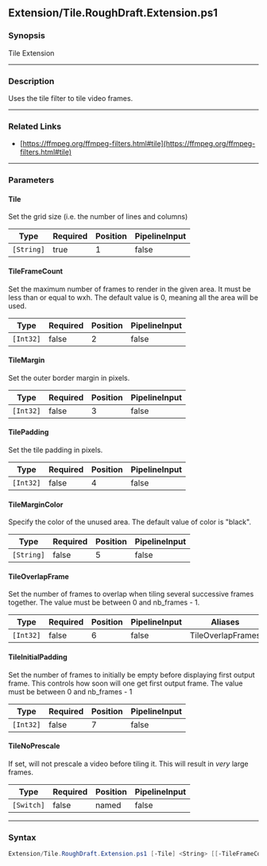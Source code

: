 Extension/Tile.RoughDraft.Extension.ps1
---------------------------------------




### Synopsis
Tile Extension



---


### Description

Uses the tile filter to tile video frames.



---


### Related Links
* [https://ffmpeg.org/ffmpeg-filters.html#tile](https://ffmpeg.org/ffmpeg-filters.html#tile)





---


### Parameters
#### **Tile**

Set the grid size (i.e. the number of lines and columns)






|Type      |Required|Position|PipelineInput|
|----------|--------|--------|-------------|
|`[String]`|true    |1       |false        |



#### **TileFrameCount**

Set the maximum number of frames to render in the given area.
It must be less than or equal to wxh.
The default value is 0, meaning all the area will be used.






|Type     |Required|Position|PipelineInput|
|---------|--------|--------|-------------|
|`[Int32]`|false   |2       |false        |



#### **TileMargin**

Set the outer border margin in pixels.






|Type     |Required|Position|PipelineInput|
|---------|--------|--------|-------------|
|`[Int32]`|false   |3       |false        |



#### **TilePadding**

Set the tile padding in pixels.






|Type     |Required|Position|PipelineInput|
|---------|--------|--------|-------------|
|`[Int32]`|false   |4       |false        |



#### **TileMarginColor**

Specify the color of the unused area. The default value of color is "black".






|Type      |Required|Position|PipelineInput|
|----------|--------|--------|-------------|
|`[String]`|false   |5       |false        |



#### **TileOverlapFrame**

Set the number of frames to overlap when tiling several successive frames together. The value must be between 0 and nb_frames - 1.






|Type     |Required|Position|PipelineInput|Aliases          |
|---------|--------|--------|-------------|-----------------|
|`[Int32]`|false   |6       |false        |TileOverlapFrames|



#### **TileInitialPadding**

Set the number of frames to initially be empty before displaying first output frame.
This controls how soon will one get first output frame. The value must be between 0 and nb_frames - 1






|Type     |Required|Position|PipelineInput|
|---------|--------|--------|-------------|
|`[Int32]`|false   |7       |false        |



#### **TileNoPrescale**

If set, will not prescale a video before tiling it.  This will result in _very_ large frames.






|Type      |Required|Position|PipelineInput|
|----------|--------|--------|-------------|
|`[Switch]`|false   |named   |false        |





---


### Syntax
```PowerShell
Extension/Tile.RoughDraft.Extension.ps1 [-Tile] <String> [[-TileFrameCount] <Int32>] [[-TileMargin] <Int32>] [[-TilePadding] <Int32>] [[-TileMarginColor] <String>] [[-TileOverlapFrame] <Int32>] [[-TileInitialPadding] <Int32>] [-TileNoPrescale] [<CommonParameters>]
```
